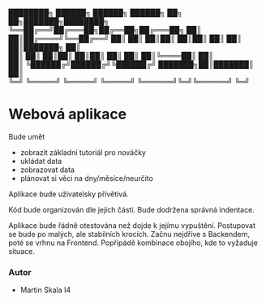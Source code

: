 ████████╗ ██████╗ ██████╗  ██████╗     ██╗     ██╗███████╗████████╗
╚══██╔══╝██╔═══██╗██╔══██╗██╔═══██╗    ██║     ██║██╔════╝╚══██╔══╝
   ██║   ██║   ██║██║  ██║██║   ██║    ██║     ██║███████╗   ██║     
   ██║   ██║   ██║██║  ██║██║   ██║    ██║     ██║╚════██║   ██║     
   ██║   ╚██████╔╝██████╔╝╚██████╔╝    ███████╗██║███████║   ██║     
   ╚═╝    ╚═════╝ ╚═════╝  ╚═════╝     ╚══════╝╚═╝╚══════╝   ╚═╝     
                                                                   
# Webová aplikace                                                                   
Bude umět
- zobrazit základní tutoriál pro nováčky
- ukládat data
- zobrazovat data
- plánovat si věci na dny/měsíce/neurčito

Aplikace bude uživatelsky přívětivá.

Kód bude organizován dle jejich části.
Bude dodržena správná indentace.

Aplikace bude řádně otestována než dojde k jejímu vypuštění.
Postupovat se bude po malých, ale stabilních krocích.
Začnu nejdříve s Backendem, poté se vrhnu na Frontend. Popřipádě kombinace obojího, kde to vyžaduje situace.

### Autor
- Martin Skala I4
